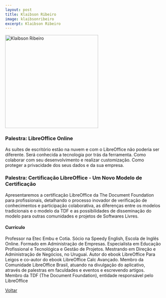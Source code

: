 ```yaml
---
layout: post
title: Klaibson Ribeiro
image: klaibsonribeiro
excerpt: Klaibson Ribeiro
---
```

<p><img src="{{ site.baseurl }}/convidados/{{ page.image }}.jpg" alt="Klaibson Ribeiro" height="300" width="300"/></p>

### Palestra: LibreOffice Online

As suítes de escritório estão na nuvem e com o LibreOffice não poderia ser diferente. Será conhecida a tecnologia por trás da ferramenta. Como colaborar com seu desenvolvimento e realizar customização. Como proteger a privacidade dos seus dados e da sua empresa.

### Palestra: Certificação LibreOffice - Um Novo Modelo de Certificação

Apresentaremos a certificação LibreOffice da The Document Foundation para profissionais, detalhando o processo inovador de verificação de conhecimentos e participação colaborativa, as diferenças entre os modelos tradicionais e o modelo da TDF e as possibilidades de disseminação do modelo para outras comunidades e projetos de Softwares Livres.

#### Currículo

Professor na Etec Embu e Cotia. Sócio na Speedy English, Escola de Inglês Online. Formado em Administração de Empresas. Especialista em Educação Profissional e Tecnológica e Gestão de Projetos. Mestrando em Direção e Administração de Negócios, no Uruguai. Autor do ebook LibreOffice Para Leigos e co-autor do ebook LibreOffice Calc Avançado. Membro da Comunidade LibreOffice Brasil, atuando na divulgação do aplicativo, através de palestras em faculdades e eventos e escrevendo artigos. Membro da TDF (The Document Foundation), entidade responsável pelo LibreOffice

<a href="{{ site.baseurl }}/index.html">Voltar</a>
